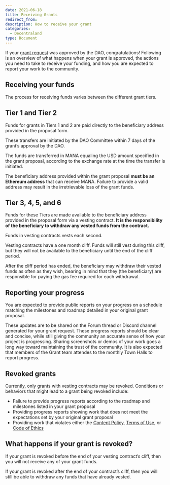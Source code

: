 ```yaml
---
date: 2021-06-18
title: Receiving Grants
redirect_from:
description: How to receive your grant
categories:
  - Decentraland
type: Document
---
```



If your [grant request](/general/DAO/Overview/2021-06-18-community-grants) was approved by the DAO, congratulations! Following is an overview of what happens when your grant is approved, the actions you need to take to receive your funding, and how you are expected to report your work to the community.


## Receiving your funds

The process for receiving funds varies between the different grant tiers.

## Tier 1 and Tier 2

Funds for grants in Tiers 1 and 2 are paid directly to the beneficiary address provided in the proposal form.

These transfers are initiated by the DAO Committee within 7 days of the grant’s approval by the DAO.

The funds are transferred in MANA equaling the USD amount specified in the grant proposal, according to the exchange rate at the time the transfer is initiated.

The beneficiary address provided within the grant proposal **must be an Ethereum address** that can receive MANA. Failure to provide a valid address may result in the irretrievable loss of the grant funds.

## Tier 3, 4, 5, and 6

Funds for these Tiers are made available to the beneficiary address provided in the proposal form via a vesting contract. **It is the responsibility of the beneficiary to withdraw any vested funds from the contract.**

Funds in vesting contracts vests each second.

Vesting contracts have a one month cliff. Funds will still vest during this cliff, but they will not be available to the beneficiary until the end of the cliff period.

After the cliff period has ended, the beneficiary may withdraw their vested funds as often as they wish, bearing in mind that they (the beneficiary) are responsible for paying the gas fee required for each withdrawal.

## Reporting your progress

You are expected to provide public reports on your progress on a schedule matching the milestones and roadmap detailed in your original grant proposal. 

These updates are to be shared on the Forum thread or Discord channel generated for your grant request. These progress reports should be clear and concise, while still giving the community an accurate sense of how your project is progressing. Sharing screenshots or demos of your work goes a long way toward maintaining the trust of the community. It is also expected that members of the Grant team attendes to the monthly Town Halls to report progress. 

## Revoked grants

Currently, only grants with vesting contracts may be revoked. Conditions or behaviors that might lead to a grant being revoked include:

*   Failure to provide progress reports according to the roadmap and milestones listed in your grant proposal
*   Providing progress reports showing work that does not meet the expectations set by your original grant proposal
*   Providing work that violates either the [Content Policy](https://decentraland.org/content), [Terms of Use](https://decentraland.org/terms), or [Code of Ethics](https://decentraland.org/ethics)

## What happens if your grant is revoked?

If your grant is revoked before the end of your vesting contract’s cliff, then you will not receive any of your grant funds.

If your grant is revoked after the end of your contract’s cliff, then you will still be able to withdraw any funds that have already vested.
